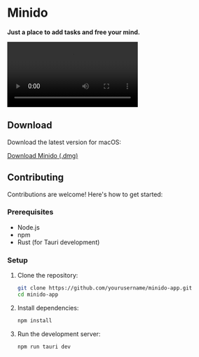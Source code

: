 # Minido

**Just a place to add tasks and free your mind.**

<video src="demo.mp4" autoplay></video>

## Download

Download the latest version for macOS:

[Download Minido (.dmg)](https://github.com/thiagomv-dev/minido-app/releases/latest/download/Minido_latest_aarch64.dmg)

## Contributing

Contributions are welcome! Here's how to get started:

### Prerequisites

- Node.js
- npm
- Rust (for Tauri development)

### Setup

1. Clone the repository:

   ```bash
   git clone https://github.com/yourusername/minido-app.git
   cd minido-app
   ```

2. Install dependencies:

   ```bash
   npm install
   ```

3. Run the development server:
   ```bash
   npm run tauri dev
   ```
